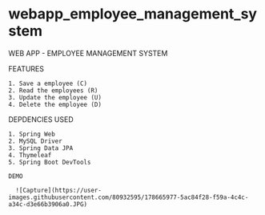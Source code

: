 # webapp_employee_management_system
WEB APP - EMPLOYEE MANAGEMENT SYSTEM

FEATURES

    1. Save a employee (C)
    2. Read the employees (R)
    3. Update the employee (U)
    4. Delete the employee (D)
    
 DEPDENCIES USED
 
    1. Spring Web
    2. MySQL Driver
    3. Spring Data JPA
    4. Thymeleaf
    5. Spring Boot DevTools
    
    DEMO
    
      ![Capture](https://user-images.githubusercontent.com/80932595/178665977-5ac84f28-f59a-4c4c-a34c-d3e66b3906a0.JPG)

 

